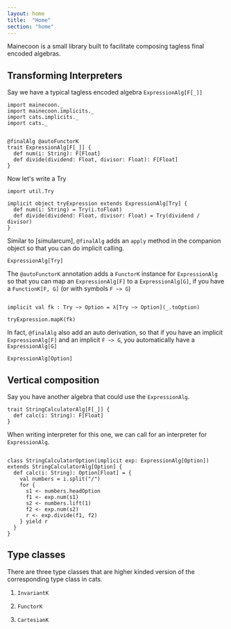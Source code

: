```yaml
---
layout: home
title:  "Home"
section: "home"
---
```



Mainecoon is a small library built to facilitate composing tagless final encoded algebras.
## Transforming Interpreters

Say we have a typical tagless encoded algebra `ExpressionAlg[F[_]]`

```tut:silent
import mainecoon._
import mainecoon.implicits._
import cats.implicits._
import cats._
```

```tut:book

@finalAlg @autoFunctorK
trait ExpressionAlg[F[_]] {
  def num(i: String): F[Float]
  def divide(dividend: Float, divisor: Float): F[Float]
}

```
Now let's write a Try
```tut:book
import util.Try

implicit object tryExpression extends ExpressionAlg[Try] {
  def num(i: String) = Try(i.toFloat)
  def divide(dividend: Float, divisor: Float) = Try(dividend / divisor)
}
```

Similar to [simularcum], `@finalAlg` adds an `apply` method in the companion object so that you can do implicit calling.
```tut:book
ExpressionAlg[Try]
```

The `@autoFunctorK` annotation adds a `FunctorK` instance for `ExpressionAlg` so that you can map
 an `ExpressionAlg[F]` to a `ExpressionAlg[G]`, if you have a `FunctionK[F, G]` (or with symbols `F ~> G`)

```tut:book

implicit val fk : Try ~> Option = λ[Try ~> Option](_.toOption)

tryExpression.mapK(fk)

```
In fact, `@finalAlg` also add an auto derivation, so that if you have an implicit  `ExpressionAlg[F]` and an implicit
`F ~> G`, you automatically have a `ExpressionAlg[G]`

```tut:book
ExpressionAlg[Option]
```


## Vertical composition

Say you have another algebra that could use the `ExpressionAlg`.

```tut:book
trait StringCalculatorAlg[F[_]] {
  def calc(i: String): F[Float]
}
```

When writing interpreter for this one, we can call for an interpreter for `ExpressionAlg`.

```tut:book

class StringCalculatorOption(implicit exp: ExpressionAlg[Option]) extends StringCalculatorAlg[Option] {
  def calc(i: String): Option[Float] = {
    val numbers = i.split("/")
    for {
      s1 <- numbers.headOption
      f1 <- exp.num(s1)
      s2 <- numbers.lift(1)
      f2 <- exp.num(s2)
      r <- exp.divide(f1, f2)
    } yield r
  }
}

```


## Type classes

There are three type classes that are higher kinded version of the corresponding type class in cats.

1. `InvariantK`

2. `FunctorK`

3. `CartesianK`




